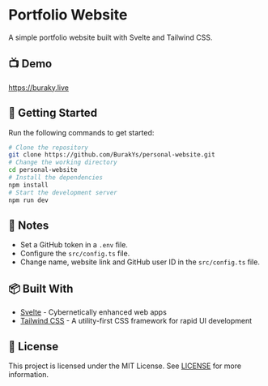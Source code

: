 # Portfolio Website

A simple portfolio website built with Svelte and Tailwind CSS.

## 📺 Demo

https://buraky.live

## 🚀 Getting Started

Run the following commands to get started:

```bash
# Clone the repository
git clone https://github.com/BurakYs/personal-website.git
# Change the working directory
cd personal-website
# Install the dependencies
npm install
# Start the development server
npm run dev
```

## 📝 Notes

- Set a GitHub token in a `.env` file.
- Configure the `src/config.ts` file.
- Change name, website link and GitHub user ID in the `src/config.ts` file.

## 📦 Built With

- [Svelte](https://svelte.dev/) - Cybernetically enhanced web apps
- [Tailwind CSS](https://tailwindcss.com/) - A utility-first CSS framework for rapid UI development

## 📝 License

This project is licensed under the MIT License. See [LICENSE](./LICENSE) for more information.